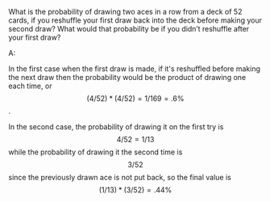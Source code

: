 What is the probability of drawing two aces in a row from a deck of 52 cards, if you reshuffle your first draw back into the deck before making your second draw? What would that probability be if you didn’t reshuffle after your first draw?

A:

In the first case when the first draw is made, if it's reshuffled before making the next draw then the probability would be the product of drawing one each time, or $$ (4 / 52) * (4 / 52) = 1 / 169 = .6\%  $$.

In the second case, the probability of drawing it on the first try is $$ 4 / 52 = 1 / 13 $$
while the probability of drawing it the second time is $$ 3 / 52 $$ since the previously drawn ace is not put back, so the final value is $$ (1 / 13) * (3 / 52) = .44\% $$